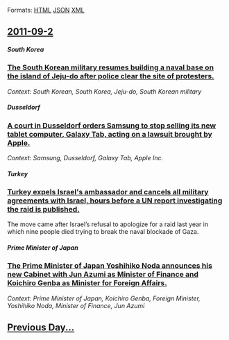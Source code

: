 
Formats: [HTML](2011/09/2/index.html)  [JSON](2011/09/2/index.json)  [XML](2011/09/2/index.xml)  

## [2011-09-2](/news/2011/09/2/index.md)

##### South Korea
### [The South Korean military resumes building a naval base on the island of Jeju-do after police clear the site of protesters. ](/news/2011/09/2/the-south-korean-military-resumes-building-a-naval-base-on-the-island-of-jeju-do-after-police-clear-the-site-of-protesters.md)
_Context: South Korean, South Korea, Jeju-do, South Korean military_

##### Dusseldorf
### [A court in Dusseldorf orders Samsung to stop selling its new tablet computer, Galaxy Tab, acting on a lawsuit brought by Apple. ](/news/2011/09/2/a-court-in-da1-4sseldorf-orders-samsung-to-stop-selling-its-new-tablet-computer-galaxy-tab-acting-on-a-lawsuit-brought-by-apple.md)
_Context: Samsung, Dusseldorf, Galaxy Tab, Apple Inc._

##### Turkey
### [Turkey expels Israel's ambassador and cancels all military agreements with Israel, hours before a UN report investigating the raid is published. ](/news/2011/09/2/turkey-expels-israel-s-ambassador-and-cancels-all-military-agreements-with-israel-hours-before-a-un-report-investigating-the-raid-is-publis.md)
The move came after Israel’s refusal to apologize for a raid last year in which nine people died trying to break the naval blockade of Gaza.

##### Prime Minister of Japan
### [The Prime Minister of Japan Yoshihiko Noda announces his new Cabinet with Jun Azumi as Minister of Finance and Koichiro Genba as Minister for Foreign Affairs. ](/news/2011/09/2/the-prime-minister-of-japan-yoshihiko-noda-announces-his-new-cabinet-with-jun-azumi-as-minister-of-finance-and-kaichira-genba-as-minister.md)
_Context: Prime Minister of Japan, Koichiro Genba, Foreign Minister, Yoshihiko Noda, Minister of Finance, Jun Azumi_

## [Previous Day...](/news/2011/09/1/index.md)

